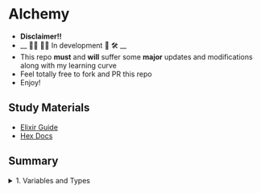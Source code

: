 # Alchemy
- __Disclaimer!!__
- __ 👨‍💻 👩‍💻 In development 🚧 🛠 __
- This repo __must__ and __will__ suffer some __major__ updates and modifications along with my learning curve
- Feel totally free to fork and PR this repo
- Enjoy!

## Study Materials
- [Elixir Guide](https://elixir-lang.org/getting-started/introduction.html)
- [Hex Docs](https://hexdocs.pm/elixir/Kernel.html)

## Summary
<details>
<summary>1. Variables and Types</summary>

1. [Hello World](https://github.com/rafaelbreno/alchemy/tree/master/01_variables_and_types/01_hello)

2. [Variable](https://github.com/rafaelbreno/alchemy/tree/master/01_variables_and_types/02_variable)

3. [Types](https://github.com/rafaelbreno/alchemy/tree/master/01_variables_and_types/03_basic_types)
</details>
